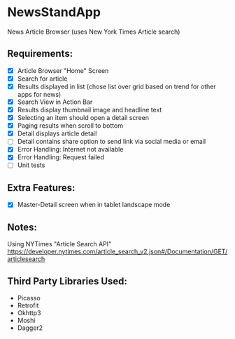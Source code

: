 # NewsStandApp
News Article Browser (uses New York Times Article search)

## Requirements:
- [x] Article Browser "Home" Screen
- [x] Search for article
- [x] Results displayed in list (chose list over grid based on trend for other apps for news)
- [x] Search View in Action Bar
- [x] Results display thumbnail image and headline text
- [x] Selecting an item should open a detail screen
- [x] Paging results when scroll to bottom
- [x] Detail displays article detail
- [ ] Detail contains share option to send link via social media or email
- [x] Error Handling: Internet not available
- [x] Error Handling: Request failed
- [ ] Unit tests

## Extra Features:
- [x] Master-Detail screen when in tablet landscape mode

## Notes:
Using NYTimes "Article Search API"
https://developer.nytimes.com/article_search_v2.json#/Documentation/GET/articlesearch

## Third Party Libraries Used:
* Picasso
* Retrofit
* Okhttp3
* Moshi
* Dagger2 

